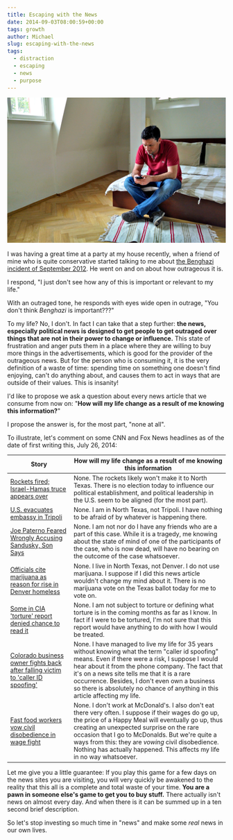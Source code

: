 ```yaml
---
title: Escaping with the News
date: 2014-09-03T08:00:59+00:00
tags: growth
author: Michael
slug: escaping-with-the-news
tags:
  - distraction
  - escaping
  - news
  - purpose
---
```

<div class="full-width">
  <img src="/images/feature-escaping-with-the-news.jpg" alt="Escaping with the News" />
</div>

I was having a great time at a party at my house recently, when a friend of mine who is quite conservative started talking to me about [the Benghazi incident of September 2012](http://en.wikipedia.org/wiki/2012_Benghazi_attack). He went on and on about how outrageous it is.

I respond, "I just don't see how any of this is important or relevant to my life."

With an outraged tone, he responds with eyes wide open in outrage, "You don't think _Benghazi_ is important???"

To my life? No, I don't. In fact I can take that a step further: **the news, especially political news is designed to get people to get outraged over things that are not in their power to change or influence.** This state of frustration and anger puts them in a place where they are willing to buy more things in the advertisements, which is good for the provider of the outrageous news. But for the person who is consuming it, it is the very definition of a waste of time: spending time on something one doesn't find enjoying, can't do anything about, and causes them to act in ways that are outside of their values. This is insanity!

I'd like to propose we ask a question about every news article that we consume from now on: "**How will my life change as a result of me knowing this information?**"

I propose the answer is, for the most part, "none at all".

To illustrate, let's comment on some CNN and Fox News headlines as of the date of first writing this, July 26, 2014:

Story | How will my life change as a result of me knowing this information
------|---------------------------------------------
<a href="http://www.cnn.com/2014/07/26/world/meast/mideast-crisis/index.html?hpt=hp_t1">Rockets fired; Israel-Hamas truce appears over</a> | None. The rockets likely won't make it to North Texas. There is no election today to influence our political establishment, and political leadership in the U.S. seem to be aligned (for the most part).
<a href="http://www.cnn.com/2014/07/26/world/africa/libya-us-embassy-evacuation/index.html?hpt=hp_t2">U.S. evacuates embassy in Tripoli</a> | None. I am in North Texas, not Tripoli. I have nothing to be afraid of by whatever is happening there.
<a href="http://www.foxnews.com/us/2014/07/26/joe-paterno-feared-wrongly-accusing-sandusky-son-says/?intcmp=latestnews">Joe Paterno Feared Wrongly Accusing Sandusky, Son Says</a> | None. I am not nor do I have any friends who are a part of this case. While it is a tragedy, me knowing about the state of mind of one of the participants of the case, who is now dead, will have no bearing on the outcome of the case whatsoever.
<a href="http://www.foxnews.com/us/2014/07/26/officials-cite-marijuana-as-reason-for-rise-in-denver-homeless/?intcmp=latestnews">Officials cite marijuana as reason for rise in Denver homeless</a> | None. I live in North Texas, not Denver. I do not use marijuana. I suppose if I did this news article wouldn't change my mind about it. There is no marijuana vote on the Texas ballot today for me to vote on.
<a href="http://www.foxnews.com/politics/2014/07/26/some-in-cia-torture-report-denied-chance-to-read-it/?intcmp=latestnews">Some in CIA 'torture' report denied chance to read it</a> | None. I am not subject to torture or defining what torture is in the coming months as far as I know. In fact if I were to be tortured, I'm not sure that this report would have anything to do with how I would be treated.
<a href="http://www.foxnews.com/us/2014/07/26/colorado-business-owner-fights-back-after-falling-victim-to-caller-id-spoofing/?intcmp=latestnews">Colorado business owner fights back after falling victim to 'caller ID spoofing'</a> | None. I have managed to live my life for 35 years without knowing what the term "caller id spoofing" means. Even if there were a risk, I suppose I would hear about it from the phone company. The fact that it's on a news site tells me that it is a rare occurrence. Besides, I don't even own a business so there is absolutely no chance of anything in this article affecting my life.
<a href="http://www.foxnews.com/us/2014/07/26/fast-food-workers-vow-civil-disobedience-in-wage-fight/?intcmp=latestnews">Fast food workers vow civil disobedience in wage fight</a> | None. I don't work at McDonald's. I also don't eat there very often. I suppose if their wages do go up, the price of a Happy Meal will eventually go up, thus creating an unexpected surprise on the rare occasion that I go to McDonalds. But we're quite a ways from this: they are <em>vowing </em>civil disobedience. Nothing has actually happened. This affects my life in no way whatsoever.

Let me give you a little guarantee: If you play this game for a few days on the news sites you are visiting, you will very quickly be awakened to the reality that this all is a complete and total waste of your time. **You are a pawn in someone else's game to get you to buy stuff.** There actually isn't news on almost every day. And when there is it can be summed up in a ten second brief description.

So let's stop investing so much time in "news" and make some _real_ news in our own lives.